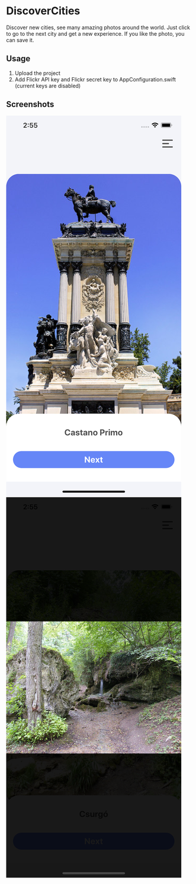 # DiscoverCities

Discover new cities, see many amazing photos around the world. Just click to go to the next city and get a new experience. If you like the photo, you can save it.

## Usage

1. Upload the project
2. Add Flickr API key and Flickr secret key to AppConfiguration.swift (current keys are disabled)

## Screenshots

![Main](https://github.com/Loriens/DiscoverCities/blob/master/Screenshots/Simulator%20Screen%20Shot%20-%20iPhone%2011%20Pro%20Max%20-%202019-09-15%20at%2014.55.09.png)
![Photo](https://github.com/Loriens/DiscoverCities/blob/master/Screenshots/Simulator%20Screen%20Shot%20-%20iPhone%2011%20Pro%20Max%20-%202019-09-15%20at%2014.55.19.png)
